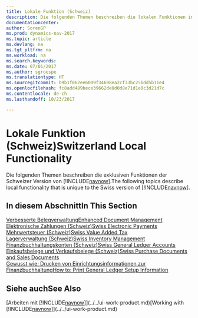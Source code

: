 ```yaml
---
title: Lokale Funktion (Schweiz)
description: Die folgenden Themen beschreiben die lokalen Funktionen in der Schweizer Version von [!INCLUDE[navnow](../../includes/navnow_md.md)].
documentationcenter: 
author: SorenGP
ms.prod: dynamics-nav-2017
ms.topic: article
ms.devlang: na
ms.tgt_pltfrm: na
ms.workload: na
ms.search.keywords: 
ms.date: 07/01/2017
ms.author: sgroespe
ms.translationtype: HT
ms.sourcegitcommit: b9b1f062ee6009f34698ea2cf33bc25bdd5b11e4
ms.openlocfilehash: fc8add489bece39662de0d0d8e71d1e0c3d21d7c
ms.contentlocale: de-ch
ms.lasthandoff: 10/23/2017

---
```

# <a name="switzerland-local-functionality"></a><span data-ttu-id="4c7a5-103">Lokale Funktion (Schweiz)</span><span class="sxs-lookup"><span data-stu-id="4c7a5-103">Switzerland Local Functionality</span></span>
<span data-ttu-id="4c7a5-104">Die folgenden Themen beschreiben die exklusiven Funktionen der Schweizer Version von [!INCLUDE[navnow](../../includes/navnow_md.md)].</span><span class="sxs-lookup"><span data-stu-id="4c7a5-104">The following topics describe local functionality that is unique to the Swiss version of [!INCLUDE[navnow](../../includes/navnow_md.md)].</span></span>  

## <a name="in-this-section"></a><span data-ttu-id="4c7a5-105">In diesem Abschnitt</span><span class="sxs-lookup"><span data-stu-id="4c7a5-105">In This Section</span></span>  
 [<span data-ttu-id="4c7a5-106">Verbesserte Belegverwaltung</span><span class="sxs-lookup"><span data-stu-id="4c7a5-106">Enhanced Document Management</span></span>](enhanced-document-management.md)  
 [<span data-ttu-id="4c7a5-107">Elektronische Zahlungen (Schweiz)</span><span class="sxs-lookup"><span data-stu-id="4c7a5-107">Swiss Electronic Payments</span></span>](swiss-electronic-payments.md)  
  [<span data-ttu-id="4c7a5-108">Mehrwertsteuer (Schweiz)</span><span class="sxs-lookup"><span data-stu-id="4c7a5-108">Swiss Value Added Tax</span></span>](swiss-value-added-tax.md)  
  [<span data-ttu-id="4c7a5-109">Lagerverwaltung (Schweiz)</span><span class="sxs-lookup"><span data-stu-id="4c7a5-109">Swiss Inventory Management</span></span>](swiss-inventory-management.md)  
  [<span data-ttu-id="4c7a5-110">Finanzbuchhaltungskonten (Schweiz)</span><span class="sxs-lookup"><span data-stu-id="4c7a5-110">Swiss General Ledger Accounts</span></span>](swiss-general-ledger-accounts.md)  
  [<span data-ttu-id="4c7a5-111">Einkaufsbelege und Verkaufsbelege (Schweiz)</span><span class="sxs-lookup"><span data-stu-id="4c7a5-111">Swiss Purchase Documents and Sales Documents</span></span>](swiss-purchase-documents-and-sales-documents.md)  
  [<span data-ttu-id="4c7a5-112">Gewusst wie: Drucken von Einrichtungsinformationen zur Finanzbuchhaltung</span><span class="sxs-lookup"><span data-stu-id="4c7a5-112">How to: Print General Ledger Setup Information</span></span>](how-to-print-general-ledger-setup-information.md)

## <a name="see-also"></a><span data-ttu-id="4c7a5-113">Siehe auch</span><span class="sxs-lookup"><span data-stu-id="4c7a5-113">See Also</span></span>
<span data-ttu-id="4c7a5-114">[Arbeiten mit [!INCLUDE[navnow](../../includes/navnow_md.md)]](../../ui-work-product.md)</span><span class="sxs-lookup"><span data-stu-id="4c7a5-114">[Working with [!INCLUDE[navnow](../../includes/navnow_md.md)]](../../ui-work-product.md)</span></span> 


